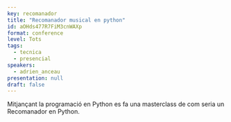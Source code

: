 ```yaml
---
key: recomanador
title: "Recomanador musical en python"
id: aOHds477R7FiM3cnWAXp
format: conference
level: Tots
tags:
  - tecnica
  - presencial
speakers:
  - adrien_anceau
presentation: null
draft: false
---
```


Mitjançant la programació en Python es fa una masterclass de com seria un Recomanador en Python.